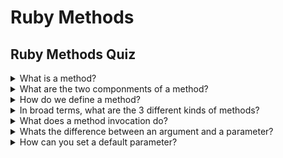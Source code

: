 # Ruby Methods #


## Ruby Methods Quiz ##

<details>
  <summary>What is a method?</summary>

</details>
<details>
  <summary>What are the two componments of a method?</summary>

</details>
<details>
  <summary>How do we define a method?</summary>

</details>
<details>
  <summary>In broad terms, what are the 3 different kinds of methods?</summary>

</details>
<details>
  <summary>What does a method invocation do?</summary>

</details>
<details>
  <summary>Whats the difference between an argument and a parameter?</summary>

</details>
<details>
  <summary>How can you set a default parameter?</summary>

</details>
